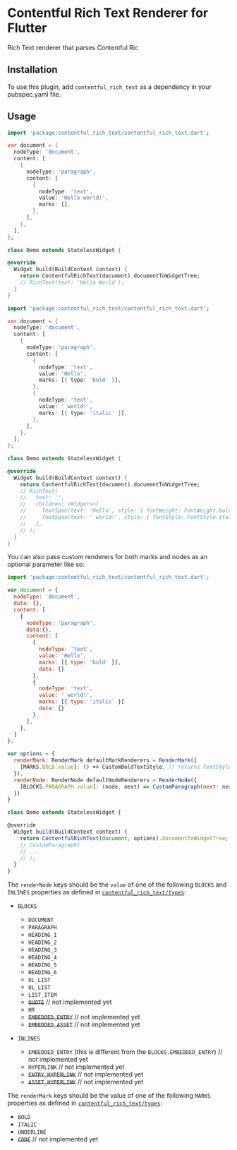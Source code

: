 # Contentful Rich Text Renderer for Flutter

Rich Text renderer that parses Contentful Ric

## Installation

To use this plugin, add `contentful_rich_text` as a dependency in your pubspec.yaml file.

## Usage

```dart
import 'package:contentful_rich_text/contentful_rich_text.dart';

var document = {
  nodeType: 'document',
  content: [
    {
      nodeType: 'paragraph',
      content: [
        {
          nodeType: 'text',
          value: 'Hello world!',
          marks: [],
        },
      ],
    },
  ],
};

class Demo extends StatelessWidget {

@override
  Widget build(BuildContext context) {
    return ContentfulRichText(document).documentToWidgetTree;
    // RichText(text: 'Hello World');
  }
}
```

```dart
import 'package:contentful_rich_text/contentful_rich_text.dart';

var document = {
  nodeType: 'document',
  content: [
    {
      nodeType: 'paragraph',
      content: [
        {
          nodeType: 'text',
          value: 'Hello',
          marks: [{ type: 'bold' }],
        },
        {
          nodeType: 'text',
          value: ' world!',
          marks: [{ type: 'italic' }],
        },
      ],
    },
  ],
};

class Demo extends StatelessWidget {

@override
  Widget build(BuildContext context) {
    return ContentfulRichText(document).documentToWidgetTree;
    // RichText(
    //   text: '',
    //   children: <Widgets>[
    //     TextSpan(text: 'Hello', style: { fontWeight: FontWeight.bold }),
    //     TextSpan(text: ' world!', style: { fontStyle: FontStyle.italic }), 
    //   ],
    // );
  }
}
```

You can also pass custom renderers for both marks and nodes as an optional parameter like so:

```javascript
import 'package:contentful_rich_text/contentful_rich_text.dart';

var document = {
  nodeType: 'document',
  data: {},
  content: [
    {
      nodeType: 'paragraph',
      data:{},
      content: [
        {
          nodeType: 'text',
          value: 'Hello',
          marks: [{ type: 'bold' }],
          data: {}
        },
        {
          nodeType: 'text',
          value: ' world!',
          marks: [{ type: 'italic' }]
          data: {}
        },
      ],
    },
  ]
};

var options = {
  renderMark: RenderMark defaultMarkRenderers = RenderMark({
    [MARKS.BOLD.value]: () => CustomBoldTextStyle, // returns TextStyle
  }),
  renderNode: RenderNode defaultNodeRenderers = RenderNode({
    [BLOCKS.PARAGRAPH.value]: (node, next) => CustomParagraph(next: next(node.content))
  })
}

class Demo extends StatelessWidget {

@override
  Widget build(BuildContext context) {
    return ContentfulRichText(document, options).documentToWidgetTree;
    // CustomParagraph(
    // ...
    // );
  }
}
```

The `renderNode` keys should be the `value` of one of the following `BLOCKS` and `INLINES` properties as defined in [`contentful_rich_text/types`](https://github.com/JOOLHealth/contentful_rich_text/tree/master/lib/types):

- `BLOCKS`
  - `DOCUMENT`
  - `PARAGRAPH`
  - `HEADING_1`
  - `HEADING_2`
  - `HEADING_3`
  - `HEADING_4`
  - `HEADING_5`
  - `HEADING_6`
  - `UL_LIST`
  - `OL_LIST`
  - `LIST_ITEM`
  - ~~`QUOTE`~~ // not implemented yet
  - `HR`
  - ~~`EMBEDDED_ENTRY`~~ // not implemented yet
  - ~~`EMBEDDED_ASSET`~~ // not implemented yet

- `INLINES`
  - `EMBEDDED_ENTRY` (this is different from the `BLOCKS.EMBEDDED_ENTRY`) // not implemented yet
  - `HYPERLINK` // not implemented yet
  - ~~`ENTRY_HYPERLINK`~~ // not implemented yet
  - ~~`ASSET_HYPERLINK`~~ // not implemented yet

The `renderMark` keys should be the value of one of the following `MARKS` properties as defined in [`contentful_rich_text/types`](https://github.com/JOOLHealth/contentful_rich_text/tree/master/lib/types):

- `BOLD`
- `ITALIC`
- `UNDERLINE`
- ~~`CODE`~~ // not implemented yet